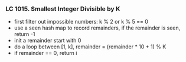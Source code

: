 ### LC 1015. Smallest Integer Divisible by K
* first filter out impossible numbers: k % 2 or k % 5 == 0
* use a seen hash map to record remainders, if the remainder is seen, return -1
* init a remainder start with 0
* do a loop between [1, k], remainder = (remainder * 10 + 1) % K
* if remainder == 0, return i